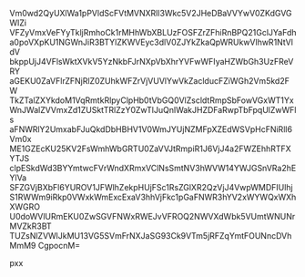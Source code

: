Vm0wd2QyUXlWa1pPVldScFVtMVNXRll3Wkc5V2JHeDBaVVYwV0ZKdGVGWlZi
VFZyVmxVeFYyTkljRmhoCk1rMHhWbXBLUzFOSFZrZFhiRnBPQ21GclJYaFdh
a0poVXpKU1NGWnJiR3BTYlZKWVEyc3dlV0ZJYkZkaQpWRUkwVlhwR1NtVldV
bkppUjJ4VFlsWktXVkV5YzNkbFJrNXpVbXhrYVFwWFIyaHZWbGh3UzFReVRY
aGEKU0ZaVFlrZFNjRlZ0ZUhkWFZrVjVUVlYwVkZaclducFZiWGh2Vm5kd2FW
TkZTalZXYkdoM1VqRmtkRlpyClpHb0tVbGQ0VlZscldtRmpSbFowVGxWT1Yx
WnJWalZVVmxZd1ZUSktTRlZzY0ZwTlJuQnlWakJHZDFaRwpTbFpqUlZwWFls
aFNWRlY2UmxabFJuQkdDbHBHV1V0WmJYUjNZMFpXZEdWSVpHcFNiRll6Vm0x
ME1GZEcKU25KV2FsWmhWbGRTU0ZaVVJtRmpiR1J6VjJ4a2FWZEhhRTFXYTJS
clpESkdWd3BYYmtwcFVrWndXRmxVClNsSmtNV3hWVW14YWJGSnVRa2hEYlVa
SFZGVjBXbFl6YUROV1JFWlhZekpHUjFSc1RsZGlXR2QzVjJ4VwpWMDFIUlhj
S1RWWm9iRkp0VWxkWmExcExaV3hhVjFkc1pGaFNWR3hYV2xWYWQxWXhXWGRO
U0doWVlURmEKU0ZwSGVFNWxRWEJvVFROQ2NWVXdWbk5VUmtWNUNrMVZkR3BT
TUZsNlZVWlJkMU13VG5SVmFrNXJaSG93Ck9VTm5jRFZqYmtFOUNncDVhMmM9
CgpocnM=

pxx